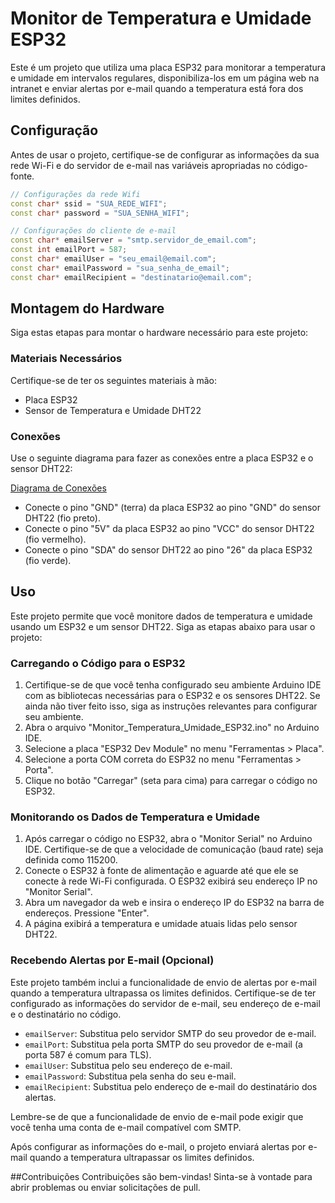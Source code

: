 # Monitor de Temperatura e Umidade ESP32
Este é um projeto que utiliza uma placa ESP32 para monitorar a temperatura e umidade em intervalos regulares, disponibiliza-los em um página web na intranet e enviar alertas por e-mail quando a temperatura está fora dos limites definidos.

## Configuração
Antes de usar o projeto, certifique-se de configurar as informações da sua rede Wi-Fi e do servidor de e-mail nas variáveis apropriadas no código-fonte.

```cpp
// Configurações da rede Wifi
const char* ssid = "SUA_REDE_WIFI";
const char* password = "SUA_SENHA_WIFI";

// Configurações do cliente de e-mail
const char* emailServer = "smtp.servidor_de_email.com";
const int emailPort = 587;
const char* emailUser = "seu_email@email.com";
const char* emailPassword = "sua_senha_de_email";
const char* emailRecipient = "destinatario@email.com";
````

## Montagem do Hardware
Siga estas etapas para montar o hardware necessário para este projeto:

### Materiais Necessários
Certifique-se de ter os seguintes materiais à mão:

- Placa ESP32
- Sensor de Temperatura e Umidade DHT22

### Conexões
Use o seguinte diagrama para fazer as conexões entre a placa ESP32 e o sensor DHT22:

[Diagrama de Conexões](https://github.com/hlfreinoso/monitor-de-temperatura-e-umidade-esp32/blob/main/monitor-de-temperatura-e-umidade-esp32.jpg)

- Conecte o pino "GND" (terra) da placa ESP32 ao pino "GND" do sensor DHT22 (fio preto).
- Conecte o pino "5V" da placa ESP32 ao pino "VCC" do sensor DHT22 (fio vermelho).
- Conecte o pino "SDA" do sensor DHT22 ao pino "26" da placa ESP32 (fio verde).

## Uso
Este projeto permite que você monitore dados de temperatura e umidade usando um ESP32 e um sensor DHT22. Siga as etapas abaixo para usar o projeto:

### Carregando o Código para o ESP32
1. Certifique-se de que você tenha configurado seu ambiente Arduino IDE com as bibliotecas necessárias para o ESP32 e os sensores DHT22. Se ainda não tiver feito isso, siga as instruções relevantes para configurar seu ambiente.
2. Abra o arquivo "Monitor_Temperatura_Umidade_ESP32.ino" no Arduino IDE.
3. Selecione a placa "ESP32 Dev Module" no menu "Ferramentas > Placa".
4. Selecione a porta COM correta do ESP32 no menu "Ferramentas > Porta".
5. Clique no botão "Carregar" (seta para cima) para carregar o código no ESP32.

### Monitorando os Dados de Temperatura e Umidade
1. Após carregar o código no ESP32, abra o "Monitor Serial" no Arduino IDE. Certifique-se de que a velocidade de comunicação (baud rate) seja definida como 115200.
2. Conecte o ESP32 à fonte de alimentação e aguarde até que ele se conecte à rede Wi-Fi configurada. O ESP32 exibirá seu endereço IP no "Monitor Serial".
3. Abra um navegador da web e insira o endereço IP do ESP32 na barra de endereços. Pressione "Enter".
4. A página exibirá a temperatura e umidade atuais lidas pelo sensor DHT22.

### Recebendo Alertas por E-mail (Opcional)
Este projeto também inclui a funcionalidade de envio de alertas por e-mail quando a temperatura ultrapassa os limites definidos. Certifique-se de ter configurado as informações do servidor de e-mail, seu endereço de e-mail e o destinatário no código.

- `emailServer`: Substitua pelo servidor SMTP do seu provedor de e-mail.
- `emailPort`: Substitua pela porta SMTP do seu provedor de e-mail (a porta 587 é comum para TLS).
- `emailUser`: Substitua pelo seu endereço de e-mail.
- `emailPassword`: Substitua pela senha do seu e-mail.
- `emailRecipient`: Substitua pelo endereço de e-mail do destinatário dos alertas.

Lembre-se de que a funcionalidade de envio de e-mail pode exigir que você tenha uma conta de e-mail compatível com SMTP.

Após configurar as informações do e-mail, o projeto enviará alertas por e-mail quando a temperatura ultrapassar os limites definidos.

##Contribuições
Contribuições são bem-vindas! Sinta-se à vontade para abrir problemas ou enviar solicitações de pull.
